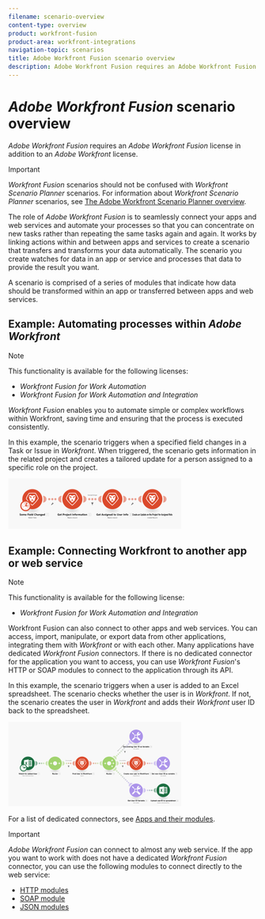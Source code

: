 ```yaml
---
filename: scenario-overview
content-type: overview
product: workfront-fusion
product-area: workfront-integrations
navigation-topic: scenarios
title: Adobe Workfront Fusion scenario overview
description: Adobe Workfront Fusion requires an Adobe Workfront Fusion license in addition to an Adobe Workfront license.
---
```


# *Adobe Workfront Fusion* scenario overview

*Adobe Workfront Fusion* requires an *Adobe Workfront Fusion* license in addition to an *Adobe Workfront* license.

>[!IMPORTANT]
>
>*Workfront Fusion* scenarios should not be confused with *Workfront Scenario Planner* scenarios. For information about *Workfront Scenario Planner* scenarios, see [The Adobe Workfront Scenario Planner overview](../../scenario-planner/scenario-planner-overview.md).

The role of *Adobe Workfront Fusion* is to seamlessly connect your apps and web services and automate your processes so that you can concentrate on new tasks rather than repeating the same tasks again and again. It works by linking actions within and between apps and services to create a scenario that transfers and transforms your data automatically. The scenario you create watches for data in an app or service and processes that data to provide the result you want.

A scenario is comprised of a series of modules that indicate how data should be transformed within an app or transferred between apps and web services.

## Example: Automating processes within *Adobe Workfront*

>[!NOTE]
>
>This functionality is available for the following licenses:
>
>* *Workfront Fusion for Work Automation* 
>* *Workfront Fusion for Work Automation and Integration* 
>

*Workfront Fusion* enables you to automate simple or complex workflows within Workfront, saving time and ensuring that the process is executed consistently.

In this example, the scenario triggers when a specified field changes in a Task or Issue in *Workfront*. When triggered, the scenario gets information in the related project and creates a tailored update for a person assigned to a specific role on the project.

![](assets/fusion-template-example-350x102.png)

## Example: Connecting Workfront to another app or web service

>[!NOTE]
>
>This functionality is available for the following license:
>
>* *Workfront Fusion for Work Automation and Integration* 
>

Workfront Fusion can also connect to other apps and web services. You can access, import, manipulate, or export data from other applications, integrating them with *Workfront* or with each other. Many applications have dedicated *Workfront Fusion* connectors. If there is no dedicated connector for the application you want to access, you can use *Workfront Fusion*'s HTTP or SOAP modules to connect to the application through its API.

In this example, the scenario triggers when a user is added to an Excel spreadsheet. The scenario checks whether the user is in *Workfront*. If not, the scenario creates the user in *Workfront* and adds their *Workfront* user ID back to the spreadsheet.

![](assets/fusion-integration-example--350x171.png)

For a list of dedicated connectors, see [Apps and their modules](../../workfront-fusion/apps-and-their-modules/apps-and-their-modules.md).

>[!IMPORTANT]
>
>*Adobe Workfront Fusion* can connect to almost any web service. If the app you want to work with does not have a dedicated *Workfront Fusion* connector, you can use the following modules to connect directly to the web service:
>
>* [HTTP modules](http-modules.md) 
>* [SOAP module](../../workfront-fusion/apps-and-their-modules/soap-module.md) 
>* [JSON modules](../../workfront-fusion/apps-and-their-modules/json-modules.md) 
>

